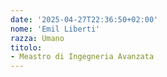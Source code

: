 ```yaml
---
date: '2025-04-27T22:36:50+02:00'
nome: 'Emil Liberti'
razza: Umano
titolo:
- Meastro di Ingegneria Avanzata
---
```


